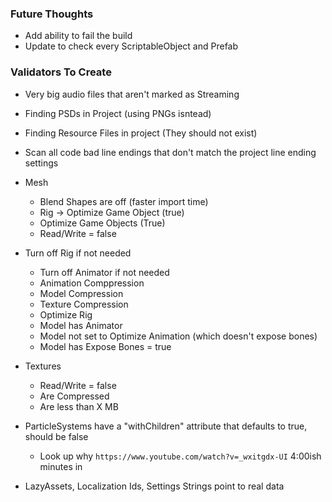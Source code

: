 
### Future Thoughts

* Add ability to fail the build 
* Update to check every ScriptableObject and Prefab


### Validators To Create

* Very big audio files that aren't marked as Streaming
* Finding PSDs in Project (using PNGs isntead)
* Finding Resource Files in project (They should not exist)
* Scan all code bad line endings that don't match the project line ending settings

* Mesh 
  * Blend Shapes are off (faster import time)
  * Rig -> Optimize Game Object (true)
  * Optimize Game Objects (True)
  * Read/Write = false
  
* Turn off Rig if not needed
  * Turn off Animator if not needed
  * Animation Comppression
  * Model Compression
  * Texture Compression
  * Optimize Rig
  * Model has Animator
  * Model not set to Optimize Animation (which doesn't expose bones)
  * Model has Expose Bones = true

* Textures
  * Read/Write = false
  * Are Compressed
  * Are less than X MB

* ParticleSystems have a "withChildren" attribute that defaults to true, should be false
  * Look up why ```https://www.youtube.com/watch?v=_wxitgdx-UI``` 4:00ish minutes in

* LazyAssets, Localization Ids, Settings Strings point to real data
